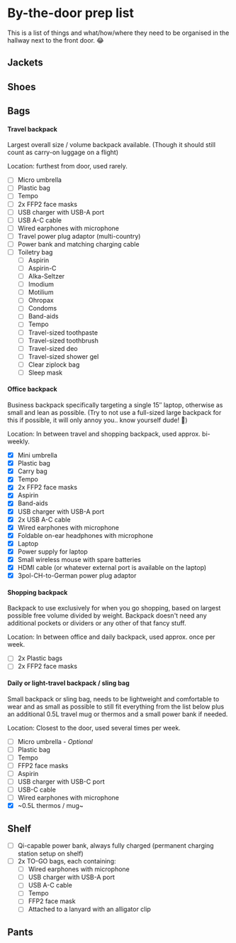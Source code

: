 # By-the-door prep list

This is a list of things and what/how/where they need to be organised in the hallway next to the front door. 😂

## Jackets

## Shoes

## Bags

#### Travel backpack

Largest overall size / volume backpack available. (Though it should still count as carry-on luggage on a flight)

Location: furthest from door, used rarely.

- [ ] Micro umbrella
- [ ] Plastic bag
- [ ] Tempo
- [ ] 2x FFP2 face masks
- [ ] USB charger with USB-A port
- [ ] USB A-C cable
- [ ] Wired earphones with microphone
- [ ] Travel power plug adaptor (multi-country)
- [ ] Power bank and matching charging cable
- [ ] Toiletry bag
  - [ ] Aspirin
  - [ ] Aspirin-C
  - [ ] Alka-Seltzer
  - [ ] Imodium
  - [ ] Motilium
  - [ ] Ohropax
  - [ ] Condoms
  - [ ] Band-aids
  - [ ] Tempo
  - [ ] Travel-sized toothpaste
  - [ ] Travel-sized toothbrush
  - [ ] Travel-sized deo
  - [ ] Travel-sized shower gel
  - [ ] Clear ziplock bag
  - [ ] Sleep mask

#### Office backpack

Business backpack specifically targeting a single 15″ laptop, otherwise as small and lean as possible. (Try to not use a full-sized large backpack for this if possible, it will only annoy you.. know yourself dude! 😬)

Location: In between travel and shopping backpack, used approx. bi-weekly.

- [x] Mini umbrella
- [x] Plastic bag
- [x] Carry bag
- [x] Tempo
- [x] 2x FFP2 face masks
- [x] Aspirin
- [x] Band-aids
- [x] USB charger with USB-A port
- [x] 2x USB A-C cable
- [x] Wired earphones with microphone
- [x] Foldable on-ear headphones with microphone
- [x] Laptop
- [x] Power supply for laptop
- [x] Small wireless mouse with spare batteries
- [x] HDMI cable (or whatever external port is available on the laptop)
- [x] 3pol-CH-to-German power plug adaptor

#### Shopping backpack

Backpack to use exclusively for when you go shopping, based on largest possible free volume divided by weight. Backpack doesn't need any additional pockets or dividers or any other of that fancy stuff.

Location: In between office and daily backpack, used approx. once per week.

- [ ] 2x Plastic bags
- [ ] 2x FFP2 face masks

#### Daily or light-travel backpack / sling bag

Small backpack or sling bag, needs to be lightweight and comfortable to wear and as small as possible to still fit everything from the list below plus an additional 0.5L travel mug or thermos and a small power bank if needed.

Location: Closest to the door, used several times per week.

- [ ] Micro umbrella - *Optional*
- [ ] Plastic bag
- [ ] Tempo
- [ ] FFP2 face masks
- [ ] Aspirin
- [ ] USB charger with USB-C port
- [ ] USB-C cable
- [ ] Wired earphones with microphone
- [x] ~0.5L thermos / mug~

## Shelf

- [ ] Qi-capable power bank, always fully charged (permanent charging station setup on shelf)
- [ ] 2x TO-GO bags, each containing:
  - [ ] Wired earphones with microphone
  - [ ] USB charger with USB-A port
  - [ ] USB A-C cable
  - [ ] Tempo
  - [ ] FFP2 face mask
  - [ ] Attached to a lanyard with an alligator clip

## Pants
